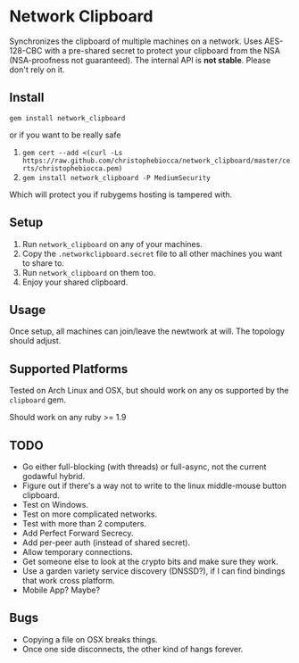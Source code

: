 Network Clipboard
=================

Synchronizes the clipboard of multiple machines on a network.
Uses AES-128-CBC with a pre-shared secret to protect your clipboard from the NSA (NSA-proofness not guaranteed).
The internal API is __not stable__. Please don't rely on it.

Install
-------

`gem install network_clipboard`

or if you want to be really safe

1. `gem cert --add <(curl -Ls https://raw.github.com/christophebiocca/network_clipboard/master/certs/christophebiocca.pem)`
2. `gem install network_clipboard -P MediumSecurity`

Which will protect you if rubygems hosting is tampered with.

Setup
-----

1. Run `network_clipboard` on any of your machines.
2. Copy the `.networkclipboard.secret` file to all other machines you want to share to.
3. Run `network_clipboard` on them too.
4. Enjoy your shared clipboard.

Usage
-----

Once setup, all machines can join/leave the newtwork at will. The topology should adjust.

Supported Platforms
-------------------

Tested on Arch Linux and OSX, but should work on any os supported by the `clipboard` gem.

Should work on any ruby >= 1.9

TODO
----

- Go either full-blocking (with threads) or full-async, not the current godawful hybrid.
- Figure out if there's a way not to write to the linux middle-mouse button clipboard.
- Test on Windows.
- Test on more complicated networks.
- Test with more than 2 computers.
- Add Perfect Forward Secrecy.
- Add per-peer auth (instead of shared secret).
- Allow temporary connections.
- Get someone else to look at the crypto bits and make sure they work.
- Use a garden variety service discovery (DNSSD?), if I can find bindings that work cross platform.
- Mobile App? Maybe?

Bugs
----

- Copying a file on OSX breaks things.
- Once one side disconnects, the other kind of hangs forever.
